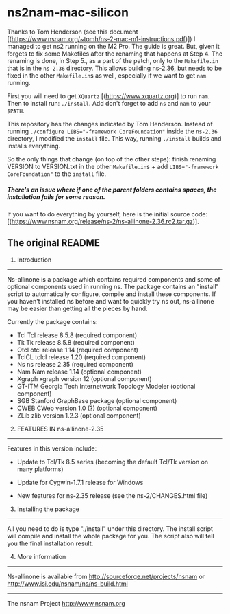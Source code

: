 # ns2nam-mac-silicon

Thanks to Tom Henderson (see this document [(https://www.nsnam.org/~tomh/ns-2-mac-m1-instructions.pdf)]) I managed to get ns2 running on the M2 Pro.
The guide is great. But, given it forgets to fix some Makefiles after the renaming that happens at Step 4. The renaming is done, in Step 5., as a part of the patch, only to the `Makefile.in` that is in the `ns-2.36` directory. This allows building ns-2.36, but needs to be fixed in the other `Makefile.in`s as well, especially if we want to get `nam` running. 

First you will need to get `XQuartz` [(https://www.xquartz.org)] to run `nam`.
Then to install run: `./install`.
Add don't forget to add `ns` and `nam` to your `$PATH`.

This repository has the changes indicated by Tom Henderson.
Instead of running `./configure LIBS="-framework CoreFoundation"` inside the `ns-2.36` directory, I modified the `install` file. This way, running `./install` builds and installs everything.

So the only things that change (on top of the other steps): finish renaming VERSION to VERSION.txt in the other `Makefile.in`s + add `LIBS="-framework CoreFoundation"` to the `install` file.

##### There's an issue where if one of the parent folders contains spaces, the installation fails for some reason.

If you want to do everything by yourself, here is the initial source code: [(https://www.nsnam.org/release/ns-2/ns-allinone-2.36.rc2.tar.gz)].


## The original README

1. Introduction
----------------

Ns-allinone is a package which contains required components and some of
optional components used in running ns. The package contains an
"install" script to automatically configure, compile and install these
components. If you haven't installed ns before and want to quickly try
ns out, ns-allinone may be easier than getting all the pieces by hand.
 
Currently the package contains:
  
- Tcl       Tcl release 8.5.8    (required component)
- Tk        Tk release 8.5.8     (required component)
- Otcl      otcl release 1.14    (required component)
- TclCL     tclcl release 1.20  (required component)
- Ns        ns release 2.35    (required component)
- Nam       Nam release 1.14       (optional component)
- Xgraph    xgraph version 12     (optional component)
- GT-ITM    Georgia Tech Internetwork
            Topology Modeler      (optional component)
- SGB       Stanford GraphBase
            package               (optional component)
- CWEB      CWeb version 1.0 (?)  (optional component)
- ZLib      zlib version 1.2.3    (optional component) 

2. FEATURES IN ns-allinone-2.35
-------------------------------

Features in this version include:

- Update to Tcl/Tk 8.5 series (becoming the default Tcl/Tk version on
  many platforms)

- Update for Cygwin-1.7.1 release for Windows

- New features for ns-2.35 release (see the ns-2/CHANGES.html file)

3. Installing the package
--------------------------

All you need to do is type "./install" under this directory. The install
script will compile and install the whole package for you. The script also
will tell you the final installation result.


4. More information
--------------------

Ns-allinone is available from
<http://sourceforge.net/projects/nsnam>
or
<http://www.isi.edu/nsnam/ns/ns-build.html>

-----------------------------
The nsnam Project
http://www.nsnam.org

